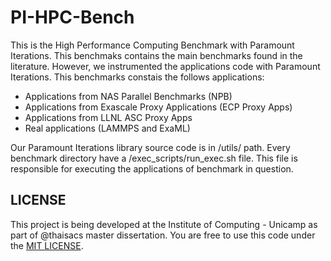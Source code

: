 # PI-HPC-Bench 

This is the High Performance Computing Benchmark with Paramount Iterations. This benchmaks contains the main benchmarks found in the literature. However, we instrumented the applications code with Paramount Iterations. This benchmarks constais the follows applications:

* Applications from NAS Parallel Benchmarks (NPB)
* Applications from Exascale Proxy Applications (ECP Proxy Apps)
* Applications from LLNL ASC Proxy Apps
* Real applications (LAMMPS and ExaML)

Our Paramount Iterations library source code is in /utils/ path. Every benchmark directory have a /exec_scripts/run_exec.sh file. This file is responsible for executing the applications of benchmark in question.

## LICENSE

This project is being developed at the Institute of Computing - Unicamp as part of @thaisacs master dissertation.
You are free to use this code under the [MIT LICENSE](https://choosealicense.com/licenses/mit/).
